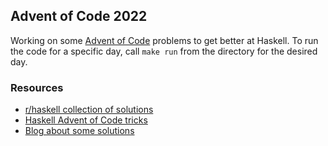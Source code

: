## Advent of Code 2022

Working on some [Advent of Code](https://adventofcode.com/) problems to get better at Haskell. To run the code for a specific day, call `make run` from the directory for the desired day.

### Resources
- [r/haskell collection of solutions](https://www.reddit.com/r/haskell/collection/f33c01f9-fb10-4e64-90a6-7dc07fb03e2d)
- [Haskell Advent of Code tricks](https://wjwh.eu/posts/2022-11-30-haskell-aoc-tricks.html)
- [Blog about some solutions](https://work.njae.me.uk/tag/advent-of-code/)

